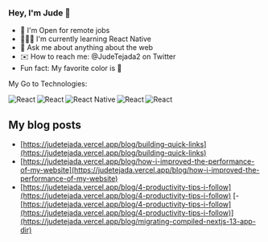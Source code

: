 ### Hey, I'm Jude 👋

- 🔭  I'm Open for remote jobs
- 👨🏻‍💻 I'm currently learning React Native
- 💬 Ask me about anything about the web
- ✉️ How to reach me: @JudeTejada2 on Twitter
- Fun fact: My favorite color is 💙

My Go to Technologies:

<img align='left' alt='React' src='https://img.shields.io/badge/react-%2320232a.svg?style=for-the-badge&logo=react&logoColor=%2361DAFB'>
<img align='left' alt='React' src='https://img.shields.io/badge/Next-black?style=for-the-badge&logo=next.js&logoColor=white'>

<img align='left' alt='React Native' src='https://img.shields.io/badge/react_native-%2320232a.svg?style=for-the-badge&logo=react&logoColor=%2361DAFB'>

<img align='left' alt='React' src='https://img.shields.io/badge/typescript-%23007ACC.svg?style=for-the-badge&logo=typescript&logoColor=white'>

<img align='left' alt='React' src='https://img.shields.io/badge/-GraphQL-E10098?style=for-the-badge&logo=graphql&logoColor=white'>

<br />


## My blog posts
- [https://judetejada.vercel.app/blog/building-quick-links](https://judetejada.vercel.app/blog/building-quick-links)
- [https://judetejada.vercel.app/blog/how-i-improved-the-performance-of-my-website](https://judetejada.vercel.app/blog/how-i-improved-the-performance-of-my-website)
- [https://judetejada.vercel.app/blog/4-productivity-tips-i-follow](https://judetejada.vercel.app/blog/4-productivity-tips-i-follow)
[- [https://judetejada.vercel.app/blog/4-productivity-tips-i-follow](https://judetejada.vercel.app/blog/4-productivity-tips-i-follow)](https://judetejada.vercel.app/blog/migrating-compiled-nextjs-13-app-dir)
